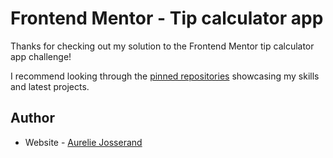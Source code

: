 # Frontend Mentor - Tip calculator app

Thanks for checking out my solution to the Frontend Mentor tip calculator app challenge!

I recommend looking through the [pinned repositories](https://github.com/aureljoss?tab=overview&from=2022-11-01&to=2022-11-27) showcasing my skills and latest projects.



## Author

- Website - [Aurelie Josserand](https://aureljoss.github.io/Portfolio/)
